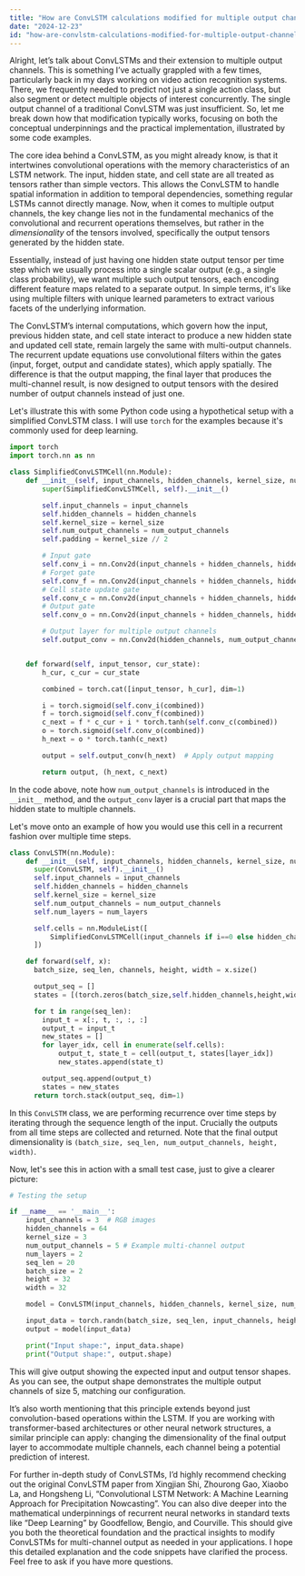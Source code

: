 ```yaml
---
title: "How are ConvLSTM calculations modified for multiple output channels?"
date: "2024-12-23"
id: "how-are-convlstm-calculations-modified-for-multiple-output-channels"
---
```


Alright, let’s talk about ConvLSTMs and their extension to multiple output channels. This is something I’ve actually grappled with a few times, particularly back in my days working on video action recognition systems. There, we frequently needed to predict not just a single action class, but also segment or detect multiple objects of interest concurrently. The single output channel of a traditional ConvLSTM was just insufficient. So, let me break down how that modification typically works, focusing on both the conceptual underpinnings and the practical implementation, illustrated by some code examples.

The core idea behind a ConvLSTM, as you might already know, is that it intertwines convolutional operations with the memory characteristics of an LSTM network. The input, hidden state, and cell state are all treated as tensors rather than simple vectors. This allows the ConvLSTM to handle spatial information in addition to temporal dependencies, something regular LSTMs cannot directly manage. Now, when it comes to multiple output channels, the key change lies not in the fundamental mechanics of the convolutional and recurrent operations themselves, but rather in the *dimensionality* of the tensors involved, specifically the output tensors generated by the hidden state.

Essentially, instead of just having one hidden state output tensor per time step which we usually process into a single scalar output (e.g., a single class probability), we want multiple such output tensors, each encoding different feature maps related to a separate output. In simple terms, it's like using multiple filters with unique learned parameters to extract various facets of the underlying information.

The ConvLSTM’s internal computations, which govern how the input, previous hidden state, and cell state interact to produce a new hidden state and updated cell state, remain largely the same with multi-output channels. The recurrent update equations use convolutional filters within the gates (input, forget, output and candidate states), which apply spatially. The difference is that the output mapping, the final layer that produces the multi-channel result, is now designed to output tensors with the desired number of output channels instead of just one.

Let's illustrate this with some Python code using a hypothetical setup with a simplified ConvLSTM class. I will use `torch` for the examples because it's commonly used for deep learning.

```python
import torch
import torch.nn as nn

class SimplifiedConvLSTMCell(nn.Module):
    def __init__(self, input_channels, hidden_channels, kernel_size, num_output_channels):
        super(SimplifiedConvLSTMCell, self).__init__()

        self.input_channels = input_channels
        self.hidden_channels = hidden_channels
        self.kernel_size = kernel_size
        self.num_output_channels = num_output_channels
        self.padding = kernel_size // 2

        # Input gate
        self.conv_i = nn.Conv2d(input_channels + hidden_channels, hidden_channels, kernel_size, padding=self.padding)
        # Forget gate
        self.conv_f = nn.Conv2d(input_channels + hidden_channels, hidden_channels, kernel_size, padding=self.padding)
        # Cell state update gate
        self.conv_c = nn.Conv2d(input_channels + hidden_channels, hidden_channels, kernel_size, padding=self.padding)
        # Output gate
        self.conv_o = nn.Conv2d(input_channels + hidden_channels, hidden_channels, kernel_size, padding=self.padding)

        # Output layer for multiple output channels
        self.output_conv = nn.Conv2d(hidden_channels, num_output_channels, kernel_size=1)


    def forward(self, input_tensor, cur_state):
        h_cur, c_cur = cur_state

        combined = torch.cat([input_tensor, h_cur], dim=1)

        i = torch.sigmoid(self.conv_i(combined))
        f = torch.sigmoid(self.conv_f(combined))
        c_next = f * c_cur + i * torch.tanh(self.conv_c(combined))
        o = torch.sigmoid(self.conv_o(combined))
        h_next = o * torch.tanh(c_next)

        output = self.output_conv(h_next)  # Apply output mapping

        return output, (h_next, c_next)

```
In the code above, note how `num_output_channels` is introduced in the `__init__` method, and the `output_conv` layer is a crucial part that maps the hidden state to multiple channels.

Let's move onto an example of how you would use this cell in a recurrent fashion over multiple time steps.

```python
class ConvLSTM(nn.Module):
    def __init__(self, input_channels, hidden_channels, kernel_size, num_output_channels, num_layers):
      super(ConvLSTM, self).__init__()
      self.input_channels = input_channels
      self.hidden_channels = hidden_channels
      self.kernel_size = kernel_size
      self.num_output_channels = num_output_channels
      self.num_layers = num_layers

      self.cells = nn.ModuleList([
          SimplifiedConvLSTMCell(input_channels if i==0 else hidden_channels, hidden_channels, kernel_size, num_output_channels) for i in range(num_layers)
      ])

    def forward(self, x):
      batch_size, seq_len, channels, height, width = x.size()

      output_seq = []
      states = [(torch.zeros(batch_size,self.hidden_channels,height,width, device=x.device), torch.zeros(batch_size,self.hidden_channels,height,width, device=x.device)) for _ in range(self.num_layers)]

      for t in range(seq_len):
        input_t = x[:, t, :, :, :]
        output_t = input_t
        new_states = []
        for layer_idx, cell in enumerate(self.cells):
            output_t, state_t = cell(output_t, states[layer_idx])
            new_states.append(state_t)

        output_seq.append(output_t)
        states = new_states
      return torch.stack(output_seq, dim=1)

```

In this `ConvLSTM` class, we are performing recurrence over time steps by iterating through the sequence length of the input. Crucially the outputs from all time steps are collected and returned. Note that the final output dimensionality is `(batch_size, seq_len, num_output_channels, height, width)`.

Now, let's see this in action with a small test case, just to give a clearer picture:
```python
# Testing the setup

if __name__ == '__main__':
    input_channels = 3  # RGB images
    hidden_channels = 64
    kernel_size = 3
    num_output_channels = 5 # Example multi-channel output
    num_layers = 2
    seq_len = 20
    batch_size = 2
    height = 32
    width = 32

    model = ConvLSTM(input_channels, hidden_channels, kernel_size, num_output_channels, num_layers)

    input_data = torch.randn(batch_size, seq_len, input_channels, height, width)
    output = model(input_data)

    print("Input shape:", input_data.shape)
    print("Output shape:", output.shape)

```
This will give output showing the expected input and output tensor shapes. As you can see, the output shape demonstrates the multiple output channels of size 5, matching our configuration.

It’s also worth mentioning that this principle extends beyond just convolution-based operations within the LSTM. If you are working with transformer-based architectures or other neural network structures, a similar principle can apply: changing the dimensionality of the final output layer to accommodate multiple channels, each channel being a potential prediction of interest.

For further in-depth study of ConvLSTMs, I’d highly recommend checking out the original ConvLSTM paper from Xingjian Shi, Zhourong Gao, Xiaobo La, and Hongsheng Li, “Convolutional LSTM Network: A Machine Learning Approach for Precipitation Nowcasting”. You can also dive deeper into the mathematical underpinnings of recurrent neural networks in standard texts like “Deep Learning” by Goodfellow, Bengio, and Courville. This should give you both the theoretical foundation and the practical insights to modify ConvLSTMs for multi-channel output as needed in your applications. I hope this detailed explanation and the code snippets have clarified the process. Feel free to ask if you have more questions.
